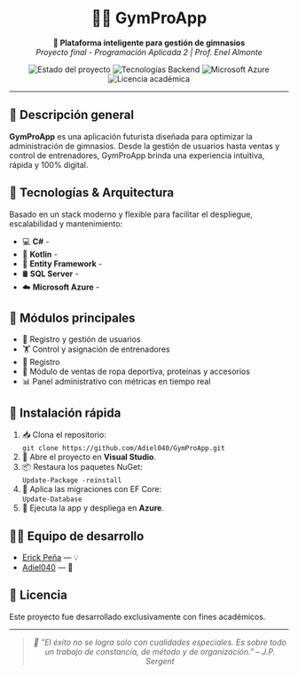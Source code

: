 <h1 align="center">🤖✨ GymProApp</h1>

<p align="center">
  <strong>💼 Plataforma inteligente para gestión de gimnasios</strong><br>
  <em>Proyecto final - Programación Aplicada 2 | Prof. Enel Almonte</em>
</p>

<p align="center">
  <img src="https://img.shields.io/badge/Estado-Finalizado-success" alt="Estado del proyecto">
  <img src="https://img.shields.io/badge/Backend-C%23%20%7C%20.NET-blueviolet" alt="Tecnologías Backend">
  <img src="https://img.shields.io/badge/Cloud-Azure-blue" alt="Microsoft Azure">
  <img src="https://img.shields.io/badge/License-Académico-lightgrey" alt="Licencia académica">
</p>

<hr>

<h2>📱 Descripción general</h2>
<p>
  <strong>GymProApp</strong> es una aplicación futurista diseñada para optimizar la administración de gimnasios. Desde la gestión de usuarios hasta ventas y control de entrenadores, GymProApp brinda una experiencia intuitiva, rápida y 100% digital.
</p>

<h2>🧠 Tecnologías & Arquitectura</h2>
<p>Basado en un stack moderno y flexible para facilitar el despliegue, escalabilidad y mantenimiento:</p>
<ul>
  <li>💻 <strong>C#</strong> - </li>
  <li>📱 <strong>Kotlin</strong> - </li>
  <li>🧠 <strong>Entity Framework</strong> - </li>
  <li>🛢️ <strong>SQL Server</strong> - </li>
  <li>☁️ <strong>Microsoft Azure</strong> - </li>
</ul>

<h2>🚀 Módulos principales</h2>
<ul>
  <li>👤 Registro y gestión de usuarios</li>
  <li>🏋️ Control y asignación de entrenadores</li>
  <li>📆 Registro </li>
  <li>🛒 Módulo de ventas de ropa deportiva, proteínas y accesorios</li>
  <li>📊 Panel administrativo con métricas en tiempo real</li>
</ul>

<h2>🔧 Instalación rápida</h2>
<ol>
  <li>📥 Clona el repositorio:<br>
    <code>git clone https://github.com/Adiel040/GymProApp.git</code>
  </li>
  <li>🧩 Abre el proyecto en <strong>Visual Studio</strong>.</li>
  <li>📦 Restaura los paquetes NuGet:<br>
    <code>Update-Package -reinstall</code>
  </li>
  <li>🧱 Aplica las migraciones con EF Core:<br>
    <code>Update-Database</code>
  </li>
  <li>🚀 Ejecuta la app  y  despliega en <strong>Azure</strong>.</li>
</ol>



<h2>🧑‍💻 Equipo de desarrollo</h2>
<ul>
  <li><a href="https://github.com/erick21340">Erick Peña</a> —  💡</li>
  <li><a href="https://github.com/Adiel040">Adiel040</a> —  🚀</li>
</ul>

<h2>📄 Licencia</h2>
<p>Este proyecto fue desarrollado exclusivamente con fines académicos.</p>

<hr>

<blockquote align="center">
  <em>💬 "El éxito no se logra solo con cualidades especiales. Es sobre todo un trabajo de constancia, de método y de organización." – J.P. Sergent</em>
</blockquote>
